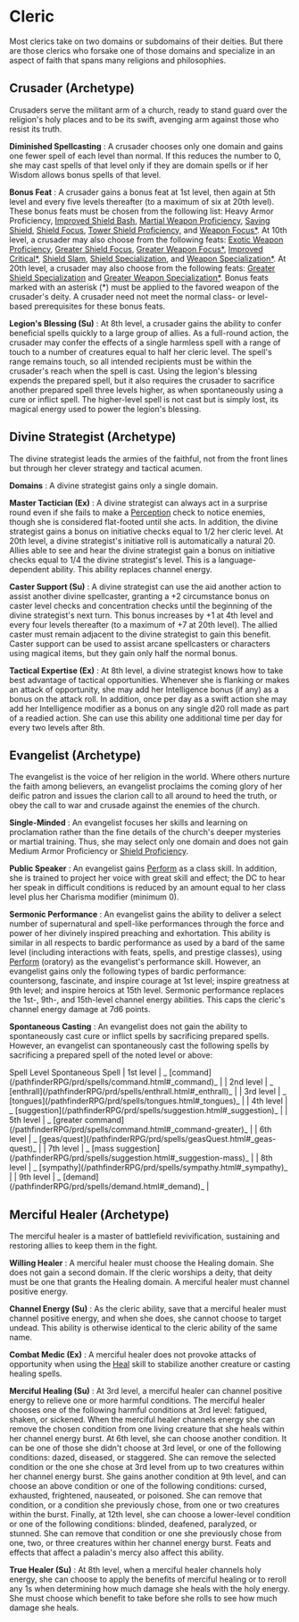 # Cleric

Most clerics take on two domains or subdomains of their deities. But there are those clerics who forsake one of those domains and specialize in an aspect of faith that spans many religions and philosophies.

## Crusader (Archetype)

Crusaders serve the militant arm of a church, ready to stand guard over the religion's holy places and to be its swift, avenging arm against those who resist its truth.

**Diminished Spellcasting** : A crusader chooses only one domain and gains one fewer spell of each level than normal. If this reduces the number to 0, she may cast spells of that level only if they are domain spells or if her Wisdom allows bonus spells of that level.

**Bonus Feat** : A crusader gains a bonus feat at 1st level, then again at 5th level and every five levels thereafter (to a maximum of six at 20th level). These bonus feats must be chosen from the following list: Heavy Armor Proficiency, [Improved Shield Bash](/pathfinderRPG/prd/feats.html#_improved-shield-bash), [Martial Weapon Proficiency](/pathfinderRPG/prd/feats.html#_martial-weapon-proficiency), [Saving Shield](/pathfinderRPG/prd/advanced/advancedFeats.html#_saving-shield-(combat)), [Shield Focus](/pathfinderRPG/prd/feats.html#_shield-focus), [Tower Shield Proficiency](/pathfinderRPG/prd/feats.html#_tower-shield-proficiency), and [Weapon Focus\*](/pathfinderRPG/prd/feats.html#_weapon-focus). At 10th level, a crusader may also choose from the following feats: [Exotic Weapon Proficiency](/pathfinderRPG/prd/feats.html#_exotic-weapon-proficiency), [Greater Shield Focus](/pathfinderRPG/prd/feats.html#_greater-shield-focus), [Greater Weapon Focus\*](/pathfinderRPG/prd/feats.html#_greater-weapon-focus), [Improved Critical\*](/pathfinderRPG/prd/feats.html#_improved-critical), [Shield Slam](/pathfinderRPG/prd/feats.html#_shield-slam), [Shield Specialization](/pathfinderRPG/prd/advanced/advancedFeats.html#_shield-specialization-(combat)), and [Weapon Specialization\*](/pathfinderRPG/prd/feats.html#_weapon-specialization). At 20th level, a crusader may also choose from the following feats: [Greater Shield Specialization](/pathfinderRPG/prd/advanced/advancedFeats.html#_greater-shield-specialization-(combat)) and [Greater Weapon Specialization\*](/pathfinderRPG/prd/feats.html#_greater-weapon-specialization). Bonus feats marked with an asterisk (\*) must be applied to the favored weapon of the crusader's deity. A crusader need not meet the normal class- or level-based prerequisites for these bonus feats.

**Legion's Blessing (Su)** : At 8th level, a crusader gains the ability to confer beneficial spells quickly to a large group of allies. As a full-round action, the crusader may confer the effects of a single harmless spell with a range of touch to a number of creatures equal to half her cleric level. The spell's range remains touch, so all intended recipients must be within the crusader's reach when the spell is cast. Using the legion's blessing expends the prepared spell, but it also requires the crusader to sacrifice another prepared spell three levels higher, as when spontaneously using a cure or inflict spell. The higher-level spell is not cast but is simply lost, its magical energy used to power the legion's blessing.

## Divine Strategist (Archetype)

The divine strategist leads the armies of the faithful, not from the front lines but through her clever strategy and tactical acumen.

**Domains** : A divine strategist gains only a single domain.

**Master Tactician (Ex)** : A divine strategist can always act in a surprise round even if she fails to make a [Perception](/pathfinderRPG/prd/skills/perception.html#_perception) check to notice enemies, though she is considered flat-footed until she acts. In addition, the divine strategist gains a bonus on initiative checks equal to 1/2 her cleric level. At 20th level, a divine strategist's initiative roll is automatically a natural 20. Allies able to see and hear the divine strategist gain a bonus on initiative checks equal to 1/4 the divine strategist's level. This is a language-dependent ability. This ability replaces channel energy.

**Caster Support (Su)** : A divine strategist can use the aid another action to assist another divine spellcaster, granting a +2 circumstance bonus on caster level checks and concentration checks until the beginning of the divine strategist's next turn. This bonus increases by +1 at 4th level and every four levels thereafter (to a maximum of +7 at 20th level). The allied caster must remain adjacent to the divine strategist to gain this benefit. Caster support can be used to assist arcane spellcasters or characters using magical items, but they gain only half the normal bonus.

**Tactical Expertise (Ex)** : At 8th level, a divine strategist knows how to take best advantage of tactical opportunities. Whenever she is flanking or makes an attack of opportunity, she may add her Intelligence bonus (if any) as a bonus on the attack roll. In addition, once per day as a swift action she may add her Intelligence modifier as a bonus on any single d20 roll made as part of a readied action. She can use this ability one additional time per day for every two levels after 8th.

## Evangelist (Archetype)

The evangelist is the voice of her religion in the world. Where others nurture the faith among believers, an evangelist proclaims the coming glory of her deific patron and issues the clarion call to all around to heed the truth, or obey the call to war and crusade against the enemies of the church.

**Single-Minded** : An evangelist focuses her skills and learning on proclamation rather than the fine details of the church's deeper mysteries or martial training. Thus, she may select only one domain and does not gain Medium Armor Proficiency or [Shield Proficiency](/pathfinderRPG/prd/feats.html#_shield-proficiency).

**Public Speaker** : An evangelist gains [Perform](/pathfinderRPG/prd/skills/perform.html#_perform) as a class skill. In addition, she is trained to project her voice with great skill and effect; the DC to hear her speak in difficult conditions is reduced by an amount equal to her class level plus her Charisma modifier (minimum 0).

**Sermonic Performance** : An evangelist gains the ability to deliver a select number of supernatural and spell-like performances through the force and power of her divinely inspired preaching and exhortation. This ability is similar in all respects to bardic performance as used by a bard of the same level (including interactions with feats, spells, and prestige classes), using [Perform](/pathfinderRPG/prd/skills/perform.html#_perform) (oratory) as the evangelist's performance skill. However, an evangelist gains only the following types of bardic performance: countersong, fascinate, and inspire courage at 1st level; inspire greatness at 9th level; and inspire heroics at 15th level. Sermonic performance replaces the 1st-, 9th-, and 15th-level channel energy abilities. This caps the cleric's channel energy damage at 7d6 points.

**Spontaneous Casting** : An evangelist does not gain the ability to spontaneously cast cure or inflict spells by sacrificing prepared spells. However, an evangelist can spontaneously cast the following spells by sacrificing a prepared spell of the noted level or above:

<thead><tr>
<th>Spell Level</th>
<th>Spontaneous Spell</th>
</tr></thead>| 1st level | _ [command](/pathfinderRPG/prd/spells/command.html#_command)_ |
| 2nd level | _ [enthrall](/pathfinderRPG/prd/spells/enthrall.html#_enthrall)_ |
| 3rd level | _ [tongues](/pathfinderRPG/prd/spells/tongues.html#_tongues)_ |
| 4th level | _ [suggestion](/pathfinderRPG/prd/spells/suggestion.html#_suggestion)_ |
| 5th level | _ [greater command](/pathfinderRPG/prd/spells/command.html#_command-greater)_ |
| 6th level | _ [geas/quest](/pathfinderRPG/prd/spells/geasQuest.html#_geas-quest)_ |
| 7th level | _ [mass suggestion](/pathfinderRPG/prd/spells/suggestion.html#_suggestion-mass)_ |
| 8th level | _ [sympathy](/pathfinderRPG/prd/spells/sympathy.html#_sympathy)_ |
| 9th level | _ [demand](/pathfinderRPG/prd/spells/demand.html#_demand)_ |

## Merciful Healer (Archetype)

The merciful healer is a master of battlefield revivification, sustaining and restoring allies to keep them in the fight.

**Willing Healer** : A merciful healer must choose the Healing domain. She does not gain a second domain. If the cleric worships a deity, that deity must be one that grants the Healing domain. A merciful healer must channel positive energy.

**Channel Energy (Su)** : As the cleric ability, save that a merciful healer must channel positive energy, and when she does, she cannot choose to target undead. This ability is otherwise identical to the cleric ability of the same name.

**Combat Medic (Ex)** : A merciful healer does not provoke attacks of opportunity when using the [Heal](/pathfinderRPG/prd/skills/heal.html#_heal) skill to stabilize another creature or casting healing spells.

**Merciful Healing (Su)** : At 3rd level, a merciful healer can channel positive energy to relieve one or more harmful conditions. The merciful healer chooses one of the following harmful conditions at 3rd level: fatigued, shaken, or sickened. When the merciful healer channels energy she can remove the chosen condition from one living creature that she heals within her channel energy burst. At 6th level, she can choose another condition. It can be one of those she didn't choose at 3rd level, or one of the following conditions: dazed, diseased, or staggered. She can remove the selected condition or the one she chose at 3rd level from up to two creatures within her channel energy burst. She gains another condition at 9th level, and can choose an above condition or one of the following conditions: cursed, exhausted, frightened, nauseated, or poisoned. She can remove that condition, or a condition she previously chose, from one or two creatures within the burst. Finally, at 12th level, she can choose a lower-level condition or one of the following conditions: blinded, deafened, paralyzed, or stunned. She can remove that condition or one she previously chose from one, two, or three creatures within her channel energy burst. Feats and effects that affect a paladin's mercy also affect this ability.

**True Healer (Su)** : At 8th level, when a merciful healer channels holy energy, she can choose to apply the benefits of merciful healing or to reroll any 1s when determining how much damage she heals with the holy energy. She must choose which benefit to take before she rolls to see how much damage she heals.

